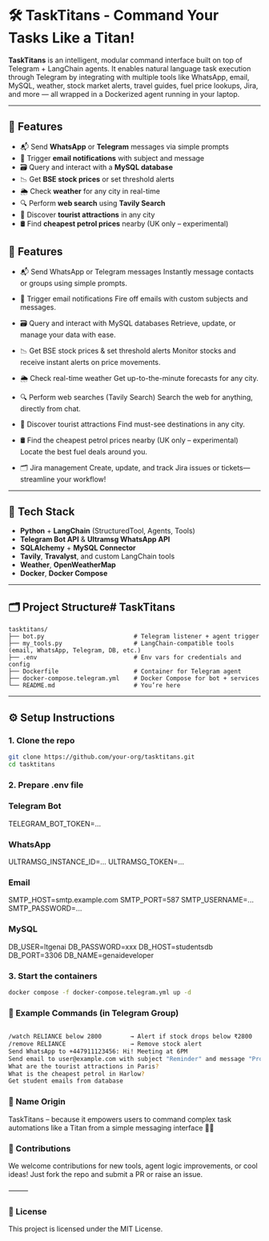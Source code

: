 # 🛠️ TaskTitans - Command Your Tasks Like a Titan!

**TaskTitans** is an intelligent, modular command interface built on top of Telegram + LangChain agents. It enables natural language task execution through Telegram by integrating with multiple tools like WhatsApp, email, MySQL, weather, stock market alerts, travel guides, fuel price lookups, Jira, and more — all wrapped in a Dockerized agent running in your laptop.

---

## 🚀 Features

- 📬 Send **WhatsApp** or **Telegram** messages via simple prompts
- 📧 Trigger **email notifications** with subject and message
- 🗃️ Query and interact with a **MySQL database**
- 📉 Get **BSE stock prices** or set threshold alerts
- 🌦️ Check **weather** for any city in real-time
- 🔍 Perform **web search** using **Tavily Search**
- 🧭 Discover **tourist attractions** in any city
- 🛢️ Find **cheapest petrol prices** nearby (UK only – experimental)

## 🚀 Features

- 📬 Send WhatsApp or Telegram messages
Instantly message contacts or groups using simple prompts.

- 📧 Trigger email notifications
Fire off emails with custom subjects and messages.

- 🗃️ Query and interact with MySQL databases
Retrieve, update, or manage your data with ease.

- 📉 Get BSE stock prices & set threshold alerts
Monitor stocks and receive instant alerts on price movements.

- 🌦️ Check real-time weather
Get up-to-the-minute forecasts for any city.

- 🔍 Perform web searches (Tavily Search)
Search the web for anything, directly from chat.

- 🧭 Discover tourist attractions
Find must-see destinations in any city.

- 🛢️ Find the cheapest petrol prices nearby (UK only – experimental)
Locate the best fuel deals around you.

- 🗂️ Jira management
Create, update, and track Jira issues or tickets—streamline your workflow!


---

## 🧱 Tech Stack

- **Python** + **LangChain** (StructuredTool, Agents, Tools)
- **Telegram Bot API** & **Ultramsg WhatsApp API**
- **SQLAlchemy** + **MySQL Connector**
- **Tavily**, **Travalyst**, and custom LangChain tools
- **Weather**, **OpenWeatherMap**
- **Docker**, **Docker Compose**

---

## 🗂️ Project Structure# TaskTitans

```
tasktitans/
├── bot.py                         # Telegram listener + agent trigger
├── my_tools.py                    # LangChain-compatible tools (email, WhatsApp, Telegram, DB, etc.)
├── .env                           # Env vars for credentials and config
├── Dockerfile                     # Container for Telegram agent
├── docker-compose.telegram.yml    # Docker Compose for bot + services
└── README.md                      # You’re here
```

---

## ⚙️ Setup Instructions

### 1. Clone the repo

```bash
git clone https://github.com/your-org/tasktitans.git
cd tasktitans
```

### 2. Prepare .env file

### Telegram Bot
TELEGRAM_BOT_TOKEN=...

### WhatsApp
ULTRAMSG_INSTANCE_ID=...
ULTRAMSG_TOKEN=...

### Email
SMTP_HOST=smtp.example.com
SMTP_PORT=587
SMTP_USERNAME=...
SMTP_PASSWORD=...

### MySQL
DB_USER=ltgenai
DB_PASSWORD=xxx
DB_HOST=studentsdb
DB_PORT=3306
DB_NAME=genaideveloper

### 3. Start the containers

```bash
docker compose -f docker-compose.telegram.yml up -d
```


### 💬 Example Commands (in Telegram Group)

```bash

/watch RELIANCE below 2800        → Alert if stock drops below ₹2800
/remove RELIANCE                  → Remove stock alert
Send WhatsApp to +447911123456: Hi! Meeting at 6PM
Send email to user@example.com with subject "Reminder" and message "Project due today"
What are the tourist attractions in Paris?
What is the cheapest petrol in Harlow?
Get student emails from database
```

### 🤖 Name Origin

TaskTitans – because it empowers users to command complex task automations like a Titan from a simple messaging interface 💪📱


### 🤝 Contributions

We welcome contributions for new tools, agent logic improvements, or cool ideas! Just fork the repo and submit a PR or raise an issue.

⸻

### 📜 License

This project is licensed under the MIT License.

